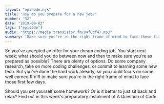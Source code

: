 ```yaml
---
layout: "episode.njk"
title: "How do you prepare for a new job?"
number: "32"
date: "2019-09-02"
tags: ["episode"]
audio: "https://media.transistor.fm/84f8cf47.mp3"
summary: "Make sure you're in the right frame of mind to face those first few days in a new role."
---
```


So you've accepted an offer for your dream coding job. You start next week; what should you do between now and then to make sure you're as prepared as possible? There are plenty of options. Do some company research, take on more coding challenges, or commit to learning some new tech. But you've done the hard work already, so you could focus on some well earned R'n'R to make sure you're in the right frame of mind to face those first few days.

Should you set yourself some homework? Or is it better to just sit back and relax? Find out in this week's preparatory instalment of A Question of Code.